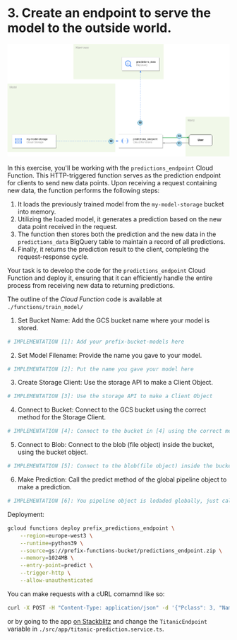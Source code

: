 # 3. Create an endpoint to serve the model to the outside world.

![prediction-architecture](../resources/part_3/predictions.png)

In this exercise, you'll be working with the `predictions_endpoint` Cloud Function. This HTTP-triggered function serves as the prediction endpoint for clients to send new data points. Upon receiving a request containing new data, the function performs the following steps:

1. It loads the previously trained model from the `my-model-storage` bucket into memory.
2. Utilizing the loaded model, it generates a prediction based on the new data point received in the request.
3. The function then stores both the prediction and the new data in the `predictions_data` BigQuery table to maintain a record of all predictions.
4. Finally, it returns the prediction result to the client, completing the request-response cycle.

Your task is to develop the code for the `predictions_endpoint` Cloud Function and deploy it, ensuring that it can efficiently handle the entire process from receiving new data to returning predictions.

The outline of the *Cloud Function* code is available at `./functions/train_model/`

1. Set Bucket Name: Add the GCS bucket name where your model is stored.

```python
# IMPLEMENTATION [1]: Add your prefix-bucket-models here
```

2. Set Model Filename: Provide the name you gave to your model.

```python
# IMPLEMENTATION [2]: Put the name you gave your model here
```

3. Create Storage Client: Use the storage API to make a Client Object.

```python
# IMPLEMENTATION [3]: Use the storage API to make a Client Object
```

4. Connect to Bucket: Connect to the GCS bucket using the correct method for the Storage Client.

```python
# IMPLEMENTATION [4]: Connect to the bucket in [4] using the correct method for the storage Client.
```

5. Connect to Blob: Connect to the blob (file object) inside the bucket, using the bucket object.

```python
# IMPLEMENTATION [5]: Connect to the blob(file object) inside the bucket, using the `bucket` object.
```

6. Make Prediction: Call the predict method of the global pipeline object to make a prediction.

```python
# IMPLEMENTATION [6]: You pipeline object is lodaded globally, just call it and use the `predict` method
```

Deployment:

```bash
gcloud functions deploy prefix_predictions_endpoint \
    --region=europe-west3 \
    --runtime=python39 \
    --source=gs://prefix-functions-bucket/predictions_endpoint.zip \
    --memory=1024MB \
    --entry-point=predict \
    --trigger-http \
    --allow-unauthenticated
```


You can make requests with a cURL comamnd like so:

```bash
curl -X POST -H "Content-Type: application/json" -d '{"Pclass": 3, "Name": "Some Name", "Sex": "male", "Age": 22, "SibSp": 1, "Parch": 0, "Ticket": "A/5 21171", "Fare": 7.25, "Cabin": "", "Embarked": "S"}' http://YOUR_FUNCTION_ENDPOINT
```

or by going to the app [on Stackblitz](https://stackblitz.com/edit/closer-gcp-titanic-frontend-example?file=src%2Fapp%2Ftitanic-prediction.service.ts) and change the `TitanicEndpoint` variable in `./src/app/titanic-prediction.service.ts`.